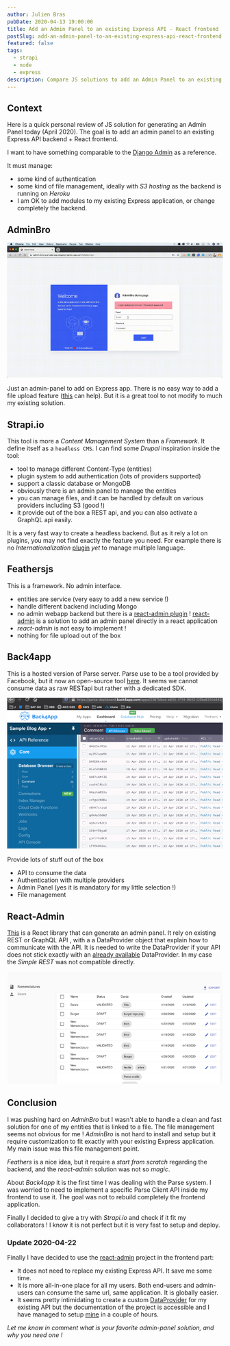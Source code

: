 ```yaml
---
author: Julien Bras
pubDate: 2020-04-13 19:00:00
title: Add an Admin Panel to an existing Express API - React frontend
postSlug: add-an-admin-panel-to-an-existing-express-api-react-frontend
featured: false
tags:
  - strapi
  - node
  - express
description: Compare JS solutions to add an Admin Panel to an existing Express API - React frontend
---
```


## Context

Here is a quick personal review of JS solution for generating an Admin Panel today (April 2020). The goal is to add an admin panel to an existing Express API backend + React frontend.

I want to have something comparable to the [Django Admin](https://docs.djangoproject.com/en/3.0/ref/contrib/admin/) as a reference.

It must manage:

- some kind of authentication
- some kind of file management, ideally with *S3 hosting* as the backend is running on *Heroku*
- I am OK to add modules to my existing Express application, or change completely the backend.

## AdminBro

![](./adminbro.png)

Just an admin-panel to add on Express app. There is no easy way to add a file upload feature ([this](https://adminbro.com/DropZone.html) can help). But it is a great tool to not modify to much my existing solution.

## Strapi.io

This tool is more a *Content Management System* than a *Framework*. It define itself as a `headless CMS`. I can find some *Drupal* inspiration inside the tool:

- tool to manage different Content-Type (entities)
- plugin system to add authentication (lots of providers supported)
- support a classic database or MongoDB
- obviously there is an admin panel to manage the entities
- you can manage files, and it can be handled by default on various providers including S3 (good !)
- it provide out of the box a REST api, and you can also activate a GraphQL api easily.

It is a very fast way to create a headless backend. But as it rely a lot on plugins, you may not find exactly the feature you need. For example there is no *Internationalization* [plugin](https://medium.com/strapi/content-internationalization-with-strapi-507ef5869c15) *yet* to manage multiple language.

## Feathersjs

This is a framework. No admin interface.

- entities are service (very easy to add a new service !)
- handle different backend including Mongo
- no admin webapp backend but there is a [react-admin plugin](https://github.com/josx/ra-data-feathers) ! [react-admin](https://marmelab.com/react-admin/) is a solution to add an admin panel directly in a react application
- *react-admin* is not easy to implement !
- nothing for file upload out of the box

## Back4app

This is a hosted version of Parse server. Parse use to be a tool provided by Facebook, but it now an open-source tool [here](https://parseplatform.org/). It seems we cannot consume data as raw RESTapi but rather with a dedicated SDK.

![](./back4app.png)

Provide lots of stuff out of the box

- API to consume the data
- Authentication with multiple providers
- Admin Panel (yes it is mandatory for my little selection !)
- File management

## React-Admin

[This](https://marmelab.com/react-admin) is a React library that can generate an admin panel. It rely on existing REST or GraphQL API , with a a DataProvider object that explain how to communicate with the API. It is needed to write the DataProvider if your API does not stick exactly with an [already available](https://marmelab.com/react-admin/DataProviders.html#available-providers) DataProvider. In my case the *Simple REST* was not compatible directly.

![](./react-admin.png)

## Conclusion

I was pushing hard on *AdminBro* but I wasn't able to handle a clean and fast solution for one of my entities that is linked to a file. The file management seems not obvious for me ! *AdminBro* is not hard to install and setup but it require customization to fit exactly with your existing Express application. My main issue was this file management point.

*Feathers* is a nice idea, but it require a *start from scratch* regarding the backend, and the *react-admin* solution was not so *magic*.

About *Back4app* it is the first time I was dealing with the Parse system. I was worried to need to implement a specific Parse Client API inside my frontend to use it. The goal was not to rebuild completely the frontend application.

Finally I decided to give a try with *Strapi.io* and check if it fit my collaborators ! I know it is not perfect but it is very fast to setup and deploy.

### Update 2020-04-22

Finally I have decided to use the [react-admin](https://marmelab.com/react-admin/) project in the frontend part:

- It does not need to replace my existing Express API. It save me some time.
- It is more all-in-one place for all my users. Both end-users and admin-users can consume the same url, same application. It is globally easier.
- It seems pretty intimidating to create a custom [DataProvider](https://marmelab.com/react-admin/DataProviders.html#writing-your-own-data-provider) for my existing API but the documentation of the project is accessible and I have managed to setup [mine](https://github.com/julbrs/montessori-ressources/blob/8b374ed92e9dabead47b2434619bc7693626e0b8/src/components/Admin/dataprovider.js) in a couple of hours.

_Let me know in comment what is your favorite admin-panel solution, and why you need one !_
